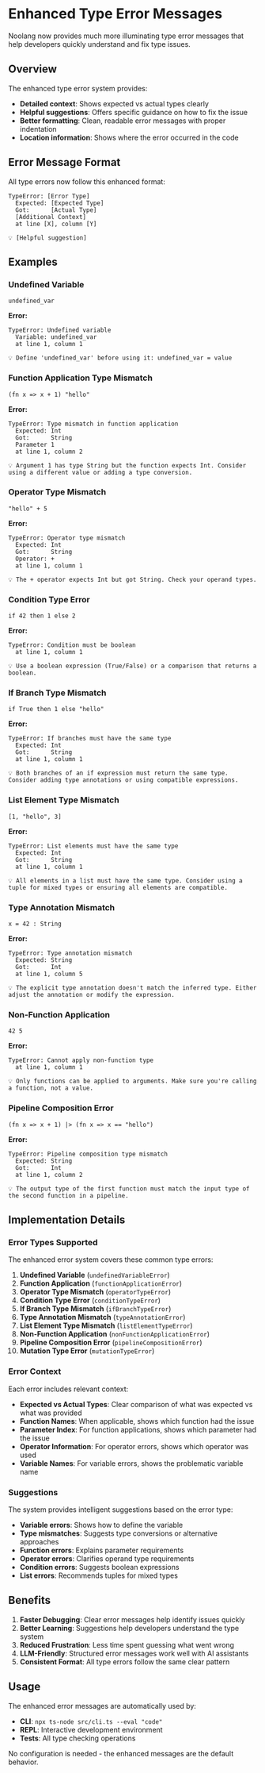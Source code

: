 # Enhanced Type Error Messages

Noolang now provides much more illuminating type error messages that help developers quickly understand and fix type issues.

## Overview

The enhanced type error system provides:
- **Detailed context**: Shows expected vs actual types clearly
- **Helpful suggestions**: Offers specific guidance on how to fix the issue
- **Better formatting**: Clean, readable error messages with proper indentation
- **Location information**: Shows where the error occurred in the code

## Error Message Format

All type errors now follow this enhanced format:

```
TypeError: [Error Type]
  Expected: [Expected Type]
  Got:      [Actual Type]
  [Additional Context]
  at line [X], column [Y]

💡 [Helpful suggestion]
```

## Examples

### Undefined Variable
```noolang
undefined_var
```

**Error:**
```
TypeError: Undefined variable
  Variable: undefined_var
  at line 1, column 1

💡 Define 'undefined_var' before using it: undefined_var = value
```

### Function Application Type Mismatch
```noolang
(fn x => x + 1) "hello"
```

**Error:**
```
TypeError: Type mismatch in function application
  Expected: Int
  Got:      String
  Parameter 1
  at line 1, column 2

💡 Argument 1 has type String but the function expects Int. Consider using a different value or adding a type conversion.
```

### Operator Type Mismatch
```noolang
"hello" + 5
```

**Error:**
```
TypeError: Operator type mismatch
  Expected: Int
  Got:      String
  Operator: +
  at line 1, column 1

💡 The + operator expects Int but got String. Check your operand types.
```

### Condition Type Error
```noolang
if 42 then 1 else 2
```

**Error:**
```
TypeError: Condition must be boolean
  at line 1, column 1

💡 Use a boolean expression (True/False) or a comparison that returns a boolean.
```

### If Branch Type Mismatch
```noolang
if True then 1 else "hello"
```

**Error:**
```
TypeError: If branches must have the same type
  Expected: Int
  Got:      String
  at line 1, column 1

💡 Both branches of an if expression must return the same type. Consider adding type annotations or using compatible expressions.
```

### List Element Type Mismatch
```noolang
[1, "hello", 3]
```

**Error:**
```
TypeError: List elements must have the same type
  Expected: Int
  Got:      String
  at line 1, column 1

💡 All elements in a list must have the same type. Consider using a tuple for mixed types or ensuring all elements are compatible.
```

### Type Annotation Mismatch
```noolang
x = 42 : String
```

**Error:**
```
TypeError: Type annotation mismatch
  Expected: String
  Got:      Int
  at line 1, column 5

💡 The explicit type annotation doesn't match the inferred type. Either adjust the annotation or modify the expression.
```

### Non-Function Application
```noolang
42 5
```

**Error:**
```
TypeError: Cannot apply non-function type
  at line 1, column 1

💡 Only functions can be applied to arguments. Make sure you're calling a function, not a value.
```

### Pipeline Composition Error
```noolang
(fn x => x + 1) |> (fn x => x == "hello")
```

**Error:**
```
TypeError: Pipeline composition type mismatch
  Expected: String
  Got:      Int
  at line 1, column 2

💡 The output type of the first function must match the input type of the second function in a pipeline.
```

## Implementation Details

### Error Types Supported

The enhanced error system covers these common type errors:

1. **Undefined Variable** (`undefinedVariableError`)
2. **Function Application** (`functionApplicationError`)
3. **Operator Type Mismatch** (`operatorTypeError`)
4. **Condition Type Error** (`conditionTypeError`)
5. **If Branch Type Mismatch** (`ifBranchTypeError`)
6. **Type Annotation Mismatch** (`typeAnnotationError`)
7. **List Element Type Mismatch** (`listElementTypeError`)
8. **Non-Function Application** (`nonFunctionApplicationError`)
9. **Pipeline Composition Error** (`pipelineCompositionError`)
10. **Mutation Type Error** (`mutationTypeError`)

### Error Context

Each error includes relevant context:
- **Expected vs Actual Types**: Clear comparison of what was expected vs what was provided
- **Function Names**: When applicable, shows which function had the issue
- **Parameter Index**: For function applications, shows which parameter had the issue
- **Operator Information**: For operator errors, shows which operator was used
- **Variable Names**: For variable errors, shows the problematic variable name

### Suggestions

The system provides intelligent suggestions based on the error type:
- **Variable errors**: Shows how to define the variable
- **Type mismatches**: Suggests type conversions or alternative approaches
- **Function errors**: Explains parameter requirements
- **Operator errors**: Clarifies operand type requirements
- **Condition errors**: Suggests boolean expressions
- **List errors**: Recommends tuples for mixed types

## Benefits

1. **Faster Debugging**: Clear error messages help identify issues quickly
2. **Better Learning**: Suggestions help developers understand the type system
3. **Reduced Frustration**: Less time spent guessing what went wrong
4. **LLM-Friendly**: Structured error messages work well with AI assistants
5. **Consistent Format**: All type errors follow the same clear pattern

## Usage

The enhanced error messages are automatically used by:
- **CLI**: `npx ts-node src/cli.ts --eval "code"`
- **REPL**: Interactive development environment
- **Tests**: All type checking operations

No configuration is needed - the enhanced messages are the default behavior. 